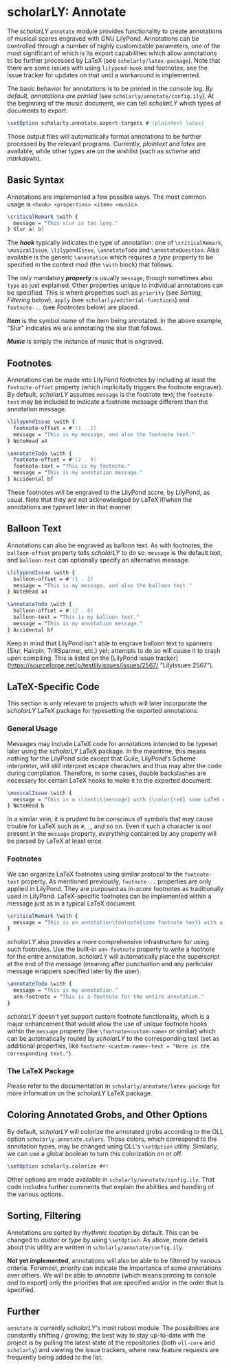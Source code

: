 # scholarLY: Annotate

The *scholarLY* `annotate` module provides functionality to create annotations of musical
scores engraved with GNU LilyPond. Annotations can be controlled through a number of highly customizable
parameters, one of the most significant of which is its export capabilities which allow
annotations to be further processed by LaTeX (see `scholarly/latex-package`). Note that there are some
issues with using `lilypond-book` and footnotes; see the issue tracker for updates on that until
a workaround is implemented.

The basic behavior for annotations is to be printed in the console log. *By default,
annotations are printed* (see `scholarly/annotate/config.ily`). At the beginning of
the music document, we can tell *scholarLY* which types of documents to export:

```lilypond
\setOption scholarly.annotate.export-targets #'(plaintext latex)
```

Those output files will automatically format annotations to be further processed by the
relevant programs. Currently, *plaintext* and *latex* are available, while other types
are on the wishlist (such as *scheme* and *markdown*).

## Basic Syntax

Annotations are implemented a few possible ways. The most common usage is `<hook> <properties> <item> <music>`.

```lilypond
\criticalRemark \with {
  message = "This slur is too long."
} Slur a( b)
```

The ***hook*** typically indicates the type of annotation: one of `\criticalRemark`, `\musicalIssue`,
`\lilypondIssue`, `\annotateTodo` and `\annotateQuestion`. Also available is the generic `\annotation`
which requires a *type* property to be specified in the context mod (the `\with` block) that follows.

The only mandatory ***property*** is usually `message`, though sometimes also `type` as just explained. Other
properties unique to individual annotations can be specified. This is where properties such as `priority`
(see *Sorting, Filtering* below), `apply` (see `scholarly/editorial-functions`) and `footnote-..` (see
*Footnotes* below) are placed.

***Item*** is the symbol name of the item being annotated. In the above example, "Slur" indicates we are
annotating the slur that follows.

***Music*** is simply the instance of music that is engraved.

## Footnotes

Annotations can be made into LilyPond footnotes by including at least the `footnote-offset` property (which
implicitally triggers the footnote engraver). By default, *scholarLY* assumes `message` is the footnote text;
the `footnote-text` may be included to indicate a footnote message different than the annotation message.

```lilypond
\lilypondIssue \with {
  footnote-offset = #'(1 . 2)
  message = "This is my message, and also the footnote text."
} NoteHead a4

\annotateTodo \with {
  footnote-offset = #'(2 . 0)
  footnote-text = "This is my footnote."
  message = "This is my annotation message."
} Accidental bf
```

These footnotes will be engraved to the LilyPond score, by LilyPond, as usual. Note that they are not acknowledged by
LaTeX if/when the annotations are typeset later in that manner.

## Balloon Text

Annotations can also be engraved as balloon text. As with footnotes, the `balloon-offset` property tells *scholarLY*
to do so. `message` is the default text, and `balloon-text` can optionally specify an alternative message.

```lilypond
\lilypondIssue \with {
  balloon-offset = #'(1 . 2)
  message = "This is my message, and also the balloon text."
} NoteHead a4

\annotateTodo \with {
  balloon-offset = #'(2 . 0)
  balloon-text = "This is my balloon text."
  message = "This is my annotation message."
} Accidental bf
```

Keep in mind that LilyPond isn't able to engrave balloon text to spanners (Slur, Hairpin, TrillSpanner, etc.) yet;
attempts to do so will cause it to crash upon compiling. This is listed on the [LilyPond issue tracker] (https://sourceforge.net/p/testlilyissues/issues/2567/ "LilyIssues 2567").

## LaTeX-Specific Code

This section is only relevant to projects which will later incorporate the *scholarLY* LaTeX package for
typesetting the exported annotations.

### General Usage

Messages may include LaTeX code for annotations intended to be typeset later using the *scholarLY* LaTeX
package. In the meantime, this means nothing for the LilyPond side except that Guile, LilyPond's
Scheme interpreter, will still interpret escape characters and thus may alter the code during compilation.
Therefore, in some cases, double backslashes
are necessary for certain LaTeX hooks to make it to the exported document.

```lilypond
\musicalIssue \with {
  message = "This is a \\textit{message} with {\color{red} some LaTeX code}."
} NoteHead b
```

In a similar vein, it is prudent to be conscious of symbols that may cause trouble for LaTeX such as
`#`, `_`, and so on. Even if such a character is not present in the `message` property, *everything*
contained by any property will be parsed by LaTeX at least once.

### Footnotes

We can organize LaTeX footnotes using similar protocol to the `footnote-text` property. As mentioned
previously, `footnote-..` properties are only applied in LilyPond. They are purposed as *in-score*
footnotes as traditionally used in LilyPond. LaTeX-specific footnotes can be implemented within a
message just as in a typical LaTeX document.

```lilypond
\criticalRemark \with {
  message = "This is an annotation\footnote{some footnote text} with a footnote for LaTeX."
}
```

*scholarLY* also provides a more comprehensive infrastructure for using such footnotes. Use the
built-in `ann-footnote` property to write a footnote for the entire annotation. *scholarLY* will
automatically place the superscript at the end of the message (meaning after punctuation and any
particular message wrappers specified later by the user).

```lilypond
\annotateTodo \with {
  message = "This is my annotation."
  ann-footnote = "This is a footnote for the entire annotation."
}
```

*scholarLY* doesn't yet support custom footnote functionality, which is a major enhancement that
would allow the use of unique footnote hooks within the `message` property (like `\footnote<custom-name>`
or similar) which can be automatically routed by *scholarLY* to the corresponding text (set as
additional properties, like `footnote-<custom-name>-text = "Here is the corresponding text."`).

### The LaTeX Package

Please refer to the documentation in `scholarly/annotate/latex-package` for more information on the
*scholarLY* LaTeX package.

## Coloring Annotated Grobs, and Other Options

By default, *scholarLY* will colorize the annotated grobs according to the OLL option `scholarly.annotate.colors`.
Those colors, which correspond to the annotation types, may be changed using OLL's `\setOption` utility. Similarly,
we can use a global boolean to turn this colorization on or off.

```lilypond
\setOption scholarly.colorize ##t
```

Other options are made available in `scholarly/annotate/config.ily`. That code includes further comments that
explain the abilities and handling of the various options.

## Sorting, Filtering

Annotations are sorted by *rhythmic location* by default. This can be changed to *author* or *type*
by using `\setOption`. As above, more details about this utility are written in `scholarly/annotate/config.ily`.

**Not yet implemented**, annotations will also be able to be filtered by various criteria. Foremost, *priority*
can indicate the importance of some annotations over others. We will be able to *annotate* (which means printing
to console *and* to export) only the priorities that are specified and/or in the order that is specified.

## Further

`annotate` is currently *scholarLY*'s most rubost module. The possibilities are constantly shifting / growing; the
best way to stay up-to-date with the project is by pulling the latest state of the repositories (both `oll-core` and
`scholarly`) and viewing the issue trackers, where new feature requests are frequently being added to the list.
